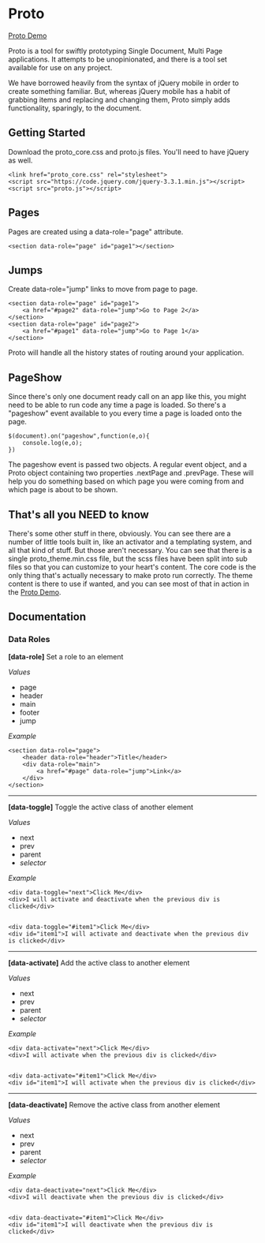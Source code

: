 # Proto

[Proto Demo](https://bronkula.github.io/apptools/proto/demo)

Proto is a tool for swiftly prototyping Single Document, Multi Page applications. It attempts to be unopinionated, and there is a tool set available for use on any project.

We have borrowed heavily from the syntax of jQuery mobile in order to create something familiar. But, whereas jQuery mobile has a habit of grabbing items and replacing and changing them, Proto simply adds functionality, sparingly, to the document.

## Getting Started

Download the proto_core.css and proto.js files. You'll need to have jQuery as well.

```
<link href="proto_core.css" rel="stylesheet">
<script src="https://code.jquery.com/jquery-3.3.1.min.js"></script>
<script src="proto.js"></script>
```

## Pages

Pages are created using a data-role="page" attribute.

```
<section data-role="page" id="page1"></section>
```

## Jumps

Create data-role="jump" links to move from page to page.

```
<section data-role="page" id="page1">
	<a href="#page2" data-role="jump">Go to Page 2</a>
</section>
<section data-role="page" id="page2">
	<a href="#page1" data-role="jump">Go to Page 1</a>
</section>
```

Proto will handle all the history states of routing around your application.

## PageShow

Since there's only one document ready call on an app like this, you might need to be able to run code any time a page is loaded. So there's a "pageshow" event available to you every time a page is loaded onto the page.

```
$(document).on("pageshow",function(e,o){
	console.log(e,o);
})
```

The pageshow event is passed two objects. A regular event object, and a Proto object containing two properties .nextPage and .prevPage. These will help you do something based on which page you were coming from and which page is about to be shown.

## That's all you NEED to know

There's some other stuff in there, obviously. You can see there are a number of little tools built in, like an activator and a templating system, and all that kind of stuff. But those aren't necessary. You can see that there is a single proto_theme.min.css file, but the scss files have been split into sub files so that you can customize to your heart's content. The core code is the only thing that's actually necessary to make proto run correctly. The theme content is there to use if wanted, and you can see most of that in action in the [Proto Demo](https://bronkula.github.io/apptools/proto/demo).

## Documentation

### Data Roles

**[data-role]** Set a role to an element

*Values*

- page
- header
- main
- footer
- jump

*Example*

```
<section data-role="page">
	<header data-role="header">Title</header>
	<div data-role="main">
		<a href="#page" data-role="jump">Link</a>
	</div>
</section>
```

---

**[data-toggle]** Toggle the active class of another element

*Values*

- next
- prev
- parent
- *selector*

*Example*

```
<div data-toggle="next">Click Me</div>
<div>I will activate and deactivate when the previous div is clicked</div>


<div data-toggle="#item1">Click Me</div>
<div id="item1">I will activate and deactivate when the previous div is clicked</div>
```

---

**[data-activate]** Add the active class to another element

*Values*

- next
- prev
- parent
- *selector*

*Example*

```
<div data-activate="next">Click Me</div>
<div>I will activate when the previous div is clicked</div>


<div data-activate="#item1">Click Me</div>
<div id="item1">I will activate when the previous div is clicked</div>
```

---

**[data-deactivate]** Remove the active class from another element

*Values*

- next
- prev
- parent
- *selector*

*Example*

```
<div data-deactivate="next">Click Me</div>
<div>I will deactivate when the previous div is clicked</div>


<div data-deactivate="#item1">Click Me</div>
<div id="item1">I will deactivate when the previous div is clicked</div>
```